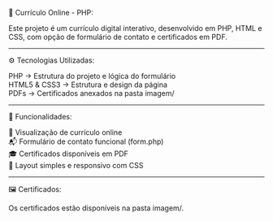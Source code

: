 📌 Currículo Online - PHP:

Este projeto é um currículo digital interativo, desenvolvido em PHP, HTML e CSS, com opção de formulário de contato e certificados em PDF.

---

⚙️ Tecnologias Utilizadas:

PHP → Estrutura do projeto e lógica do formulário <br>
HTML5 & CSS3 → Estrutura e design da página <br>
PDFs → Certificados anexados na pasta imagem/ <br>

---

📜 Funcionalidades:

📄 Visualização de currículo online <br>
📬 Formulário de contato funcional (form.php) <br>
🎓 Certificados disponíveis em PDF <br>
🎨 Layout simples e responsivo com CSS <br>

---

🖼️ Certificados:

Os certificados estão disponíveis na pasta imagem/.
